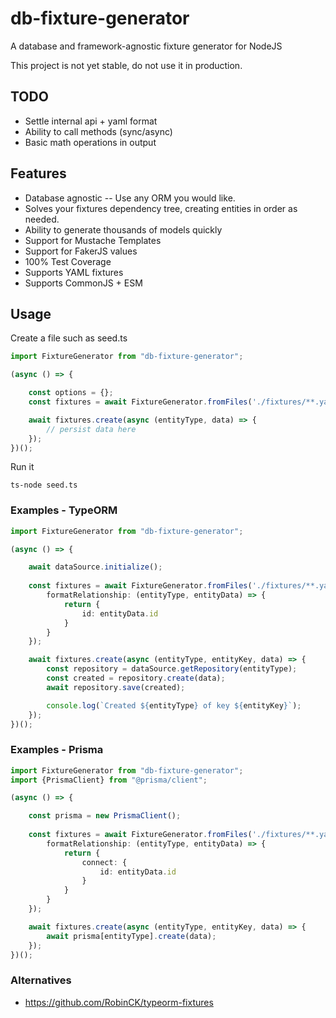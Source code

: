 # db-fixture-generator

A database and framework-agnostic fixture generator for NodeJS

This project is not yet stable, do not use it in production.

## TODO
 * Settle internal api + yaml format
 * Ability to call methods (sync/async)
 * Basic math operations in output

## Features

* Database agnostic -- Use any ORM you would like.
* Solves your fixtures dependency tree, creating entities in order as needed.
* Ability to generate thousands of models quickly
* Support for Mustache Templates
* Support for FakerJS values
* 100% Test Coverage
* Supports YAML fixtures
* Supports CommonJS + ESM

## Usage

Create a file such as seed.ts

```ts
import FixtureGenerator from "db-fixture-generator";

(async () => {

    const options = {};
    const fixtures = await FixtureGenerator.fromFiles('./fixtures/**.yaml', options);

    await fixtures.create(async (entityType, data) => {
        // persist data here
    });
})();
```

Run it

```shell
ts-node seed.ts
```

### Examples - TypeORM
```ts
import FixtureGenerator from "db-fixture-generator";

(async () => {

    await dataSource.initialize();
    
    const fixtures = await FixtureGenerator.fromFiles('./fixtures/**.yaml', {
        formatRelationship: (entityType, entityData) => {
            return {
                id: entityData.id
            }
        }
    });

    await fixtures.create(async (entityType, entityKey, data) => {
        const repository = dataSource.getRepository(entityType);
        const created = repository.create(data);
        await repository.save(created);

        console.log(`Created ${entityType} of key ${entityKey}`);
    });
})();
```

### Examples - Prisma

```ts
import FixtureGenerator from "db-fixture-generator";
import {PrismaClient} from "@prisma/client";

(async () => {

    const prisma = new PrismaClient();
    
    const fixtures = await FixtureGenerator.fromFiles('./fixtures/**.yaml', {
        formatRelationship: (entityType, entityData) => {
            return {
                connect: {
                    id: entityData.id
                }
            }
        }
    });

    await fixtures.create(async (entityType, entityKey, data) => {
        await prisma[entityType].create(data);
    });
})();
```

### Alternatives
 * https://github.com/RobinCK/typeorm-fixtures